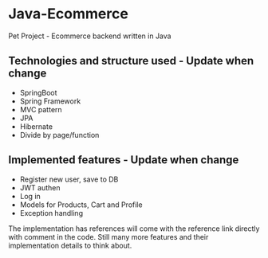 # Java-Ecommerce
Pet Project - Ecommerce backend written in Java

## **Technologies and structure used** - Update when change
- SpringBoot
- Spring Framework
- MVC pattern
- JPA
- Hibernate
- Divide by page/function

## **Implemented features** - Update when change
- Register new user, save to DB
- JWT authen
- Log in
- Models for Products, Cart and Profile
- Exception handling

The implementation has references will come with the reference link directly with comment in the code. Still many more features and their implementation details to think about.
